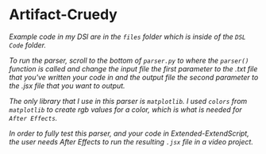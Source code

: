 # Artifact-Cruedy

_Example code in my DSl are in the `files` folder which is inside of the `DSL Code` folder._

_To run the parser, scroll to the bottom of `parser.py` to where the `parser()` function is called and change the input file *the first parameter* to the .txt file that you've written your code in and the output file *the second parameter* to the .jsx file that you want to output._

_The only library that I use in this parser is `matplotlib`. I used `colors` from `matplotlib` to create rgb values for a color, which is what is needed for `After Effects`._

_In order to fully test this parser, and your code in Extended-ExtendScript, the user needs After Effects to run the resulting `.jsx` file in a video project._
